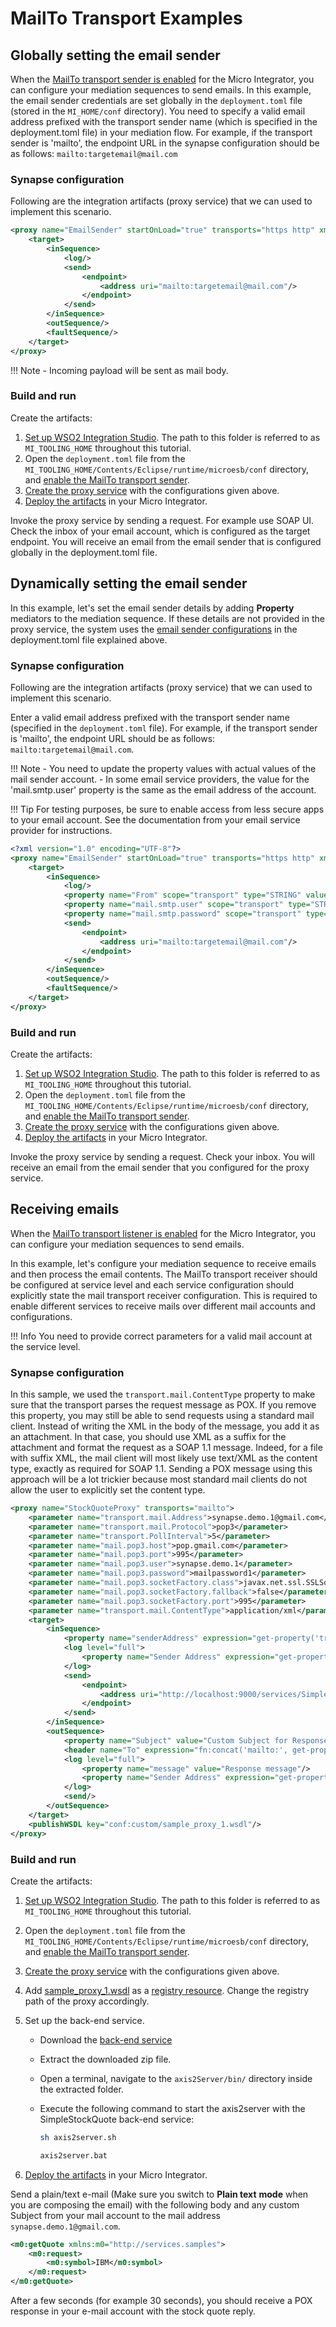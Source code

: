 # MailTo Transport Examples

## Globally setting the email sender

When the [MailTo transport sender is enabled]({{base_path}}/install-and-setup/setup/transport-configurations/configuring-transports/#configuring-the-mailto-transport) for the Micro Integrator, you can configure your mediation sequences to send emails. In this example, the email sender credentials are set globally in the `deployment.toml` file (stored in the `MI_HOME/conf` directory). You need to specify a valid email address prefixed with the transport sender name (which is specified in the deployment.toml file) in your mediation flow. For example, if the transport sender is 'mailto', the endpoint URL in the synapse configuration should be as follows: `mailto:targetemail@mail.com`

### Synapse configuration

Following are the integration artifacts (proxy service) that we can used to implement this scenario.

```xml
<proxy name="EmailSender" startOnLoad="true" transports="https http" xmlns="http://ws.apache.org/ns/synapse">
    <target>
        <inSequence>
            <log/>
            <send>
                <endpoint>
                    <address uri="mailto:targetemail@mail.com"/>
                </endpoint>
            </send>
        </inSequence>
        <outSequence/>
        <faultSequence/>
    </target>
</proxy>
```

!!! Note
    - Incoming payload will be sent as mail body.

### Build and run

Create the artifacts:

1. [Set up WSO2 Integration Studio]({{base_path}}/integrate/develop/installing-wso2-integration-studio). The path to this folder is referred to as `MI_TOOLING_HOME` throughout this tutorial.
2. Open the `deployment.toml` file from the `MI_TOOLING_HOME/Contents/Eclipse/runtime/microesb/conf` directory, and [enable the MailTo transport sender]({{base_path}}/install-and-setup/setup/transport-configurations/configuring-transports/#configuring-the-mailto-transport).
4. [Create the proxy service]({{base_path}}/integrate/develop/creating-artifacts/creating-a-proxy-service) with the configurations given above.
5. [Deploy the artifacts]({{base_path}}/integrate/develop/deploy-artifacts) in your Micro Integrator. 

Invoke the proxy service by sending a request. For example use SOAP UI. Check the inbox of your email account, which is configured as the target endpoint. You will receive an email from the email sender that is configured globally in the deployment.toml file.

## Dynamically setting the email sender

In this example, let's set the email sender details by adding **Property** mediators to the mediation sequence. If these details are not provided in the proxy service, the system uses the [email sender configurations](#globally-setting-the-email-sender) in the deployment.toml file explained above.

### Synapse configuration

Following are the integration artifacts (proxy service) that we can used to implement this scenario.

Enter a valid email address prefixed with the transport sender name (specified in the `deployment.toml` file). For example, if the transport sender is 'mailto', the endpoint URL should be as follows: `mailto:targetemail@mail.com`.

!!! Note
    -   You need to update the property values with actual values of the mail sender account.
    -   In some email service providers, the value for the 'mail.smtp.user' property is the same as the email address of the account.

!!! Tip
    For testing purposes, be sure to enable access from less secure apps to your email account. See the documentation from your email service provider for instructions.

```xml
<?xml version="1.0" encoding="UTF-8"?>
<proxy name="EmailSender" startOnLoad="true" transports="https http" xmlns="http://ws.apache.org/ns/synapse">
    <target>
        <inSequence>
            <log/>
            <property name="From" scope="transport" type="STRING" value="frommail@mail.com"/>
            <property name="mail.smtp.user" scope="transport" type="STRING" value="userID"/>
            <property name="mail.smtp.password" scope="transport" type="STRING" value="xxxxxx"/>
            <send>
                <endpoint>
                    <address uri="mailto:targetemail@mail.com"/>
                </endpoint>
            </send>
        </inSequence>
        <outSequence/>
        <faultSequence/>
    </target>
</proxy>
```
### Build and run

Create the artifacts:

1. [Set up WSO2 Integration Studio]({{base_path}}/integrate/develop/installing-wso2-integration-studio). The path to this folder is referred to as `MI_TOOLING_HOME` throughout this tutorial.
2. Open the `deployment.toml` file from the `MI_TOOLING_HOME/Contents/Eclipse/runtime/microesb/conf` directory, and [enable the MailTo transport sender]({{base_path}}/install-and-setup/setup/transport-configurations/configuring-transports/#configuring-the-mailto-transport).
4. [Create the proxy service]({{base_path}}/integrate/develop/creating-artifacts/creating-a-proxy-service) with the configurations given above.
5. [Deploy the artifacts]({{base_path}}/integrate/develop/deploy-artifacts) in your Micro Integrator. 

Invoke the proxy service by sending a request. Check your inbox. You will receive an email from the email sender that you configured for the proxy service.

## Receiving emails

When the [MailTo transport listener is enabled]({{base_path}}/install-and-setup/setup/transport-configurations/configuring-transports/#configuring-the-mailto-transport) for the Micro Integrator, you can configure your mediation sequences to send emails.

In this example, let's configure your mediation sequence to receive emails and then process the email contents. The MailTo transport receiver should be configured at service level and each service configuration should explicitly state the mail transport receiver configuration. This is required to enable different services to receive mails over different mail accounts and configurations.

!!! Info
    You need to provide correct parameters for a valid mail account at the service level.

### Synapse configuration

In this sample, we used the `transport.mail.ContentType` property to make sure that the transport parses the request message as POX. If you remove this property, you may still be able to send requests using a standard mail client. Instead of writing the XML in the body of the message, you add it as an attachment. In that case, you should use XML as a suffix for the attachment and format the request as a SOAP 1.1 message. Indeed, for a file with suffix XML, the mail client will most likely use text/XML as the content type, exactly as required for SOAP 1.1. Sending a POX message using this approach will be a lot trickier because most standard mail clients do not allow the user to explicitly set the content type.

```xml
<proxy name="StockQuoteProxy" transports="mailto">
    <parameter name="transport.mail.Address">synapse.demo.1@gmail.com</parameter>
    <parameter name="transport.mail.Protocol">pop3</parameter>
    <parameter name="transport.PollInterval">5</parameter>
    <parameter name="mail.pop3.host">pop.gmail.com</parameter>
    <parameter name="mail.pop3.port">995</parameter>
    <parameter name="mail.pop3.user">synapse.demo.1</parameter>
    <parameter name="mail.pop3.password">mailpassword1</parameter>
    <parameter name="mail.pop3.socketFactory.class">javax.net.ssl.SSLSocketFactory</parameter>
    <parameter name="mail.pop3.socketFactory.fallback">false</parameter>
    <parameter name="mail.pop3.socketFactory.port">995</parameter>
    <parameter name="transport.mail.ContentType">application/xml</parameter>
    <target>
        <inSequence>
            <property name="senderAddress" expression="get-property('transport', 'From')"/>
            <log level="full">
                <property name="Sender Address" expression="get-property('senderAddress')"/>
            </log>
            <send>
                <endpoint>
                    <address uri="http://localhost:9000/services/SimpleStockQuoteService"/>
                </endpoint>
            </send>
        </inSequence>
        <outSequence>
            <property name="Subject" value="Custom Subject for Response" scope="transport"/>
            <header name="To" expression="fn:concat('mailto:', get-property('senderAddress'))"/>
            <log level="full">
                <property name="message" value="Response message"/>
                <property name="Sender Address" expression="get-property('senderAddress')"/>
            </log>
            <send/>
        </outSequence>
    </target>
    <publishWSDL key="conf:custom/sample_proxy_1.wsdl"/>
</proxy>
```

### Build and run

Create the artifacts:

1. [Set up WSO2 Integration Studio]({{base_path}}/integrate/develop/installing-wso2-integration-studio). The path to this folder is referred to as `MI_TOOLING_HOME` throughout this tutorial.
2. Open the `deployment.toml` file from the `MI_TOOLING_HOME/Contents/Eclipse/runtime/microesb/conf` directory, and [enable the MailTo transport sender]({{base_path}}/install-and-setup/setup/transport-configurations/configuring-transports/#configuring-the-mailto-transport).
3. [Create the proxy service]({{base_path}}/integrate/develop/creating-artifacts/creating-a-proxy-service) with the configurations given above.
4. Add [sample_proxy_1.wsdl](https://github.com/wso2-docs/WSO2_EI/blob/master/samples-protocol-switching/sample_proxy_1.wsdl) as a [registry resource]({{base_path}}/integrate/develop/creating-artifacts/creating-registry-resources). Change the registry path of the proxy accordingly. 
5. Set up the back-end service.
   - Download the [back-end service](https://github.com/wso2-docs/WSO2_EI/blob/master/Back-End-Service/axis2Server.zip)
   
   - Extract the downloaded zip file.
   - Open a terminal, navigate to the `axis2Server/bin/` directory inside the extracted folder.
   - Execute the following command to start the axis2server with the SimpleStockQuote back-end service:
   
      ```bash tab='On MacOS/Linux/CentOS'
      sh axis2server.sh
      ```
          
      ```bash tab='On Windows'
      axis2server.bat
      ```
      
6. [Deploy the artifacts]({{base_path}}/integrate/develop/deploy-artifacts) in your Micro Integrator. 

Send a plain/text e-mail (Make sure you switch to **Plain text** **mode** when you are composing the email) with the following body and any custom Subject from your mail account to the mail address `synapse.demo.1@gmail.com`. 

```xml 
<m0:getQuote xmlns:m0="http://services.samples">
    <m0:request>
        <m0:symbol>IBM</m0:symbol>
    </m0:request>
</m0:getQuote>
```

After a few seconds (for example 30 seconds), you should receive a POX response in your e-mail account with the stock quote reply.
